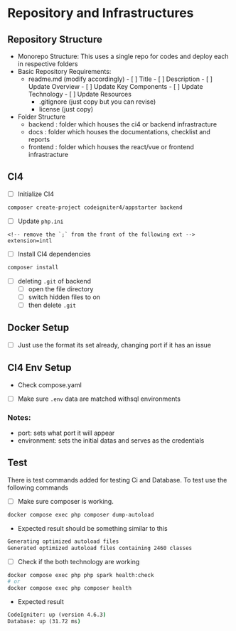 # Repository and Infrastructures

## Repository Structure

- Monorepo Structure: This uses a single repo for codes and deploy each in respective folders
- Basic Repository Requirements:
  - readme.md (modify accordingly)
        - [ ] Title
        - [ ] Description
        - [ ] Update Overview
        - [ ] Update Key Components
        - [ ] Update Technology
        - [ ] Update Resources
    - .gitignore (just copy but you can revise)
    - license (just copy)
- Folder Structure
  - backend : folder which houses the ci4 or backend infrastracture
  - docs : folder which houses the documentations, checklist and reports
  - frontend : folder which houses the react/vue or frontend infrastracture

## CI4
- [ ] Initialize CI4
```bash
composer create-project codeigniter4/appstarter backend
```
- [ ] Update `php.ini`
```text
<!-- remove the `;` from the front of the following ext -->
extension=intl
```
- [ ] Install CI4 dependencies
```bash
composer install
```
- [ ] deleting `.git` of backend
  - [ ] open the file directory
  - [ ] switch hidden files to on
  - [ ] then delete `.git`

## Docker Setup
- [ ] Just use the format its set already, changing port if it has an issue

## CI4 Env Setup
- Check compose.yaml
- [ ] Make sure `.env` data are matched withsql environments

### Notes:
- port: sets what port it will appear
- environment: sets the initial datas and serves as the credentials

## Test
There is test commands added for testing Ci and Database.
To test use the following commands
- [ ] Make sure composer is working.
```bash
docker compose exec php composer dump-autoload
```
  - Expected result should be something similar to this
  ```cmd
  Generating optimized autoload files
  Generated optimized autoload files containing 2460 classes
  ```
- [ ] Check if the both technology are working
```bash
docker compose exec php php spark health:check
# or
docker compose exec php composer health
```
  - Expected result
  ```cmd
  CodeIgniter: up (version 4.6.3)
  Database: up (31.72 ms)
  ```
